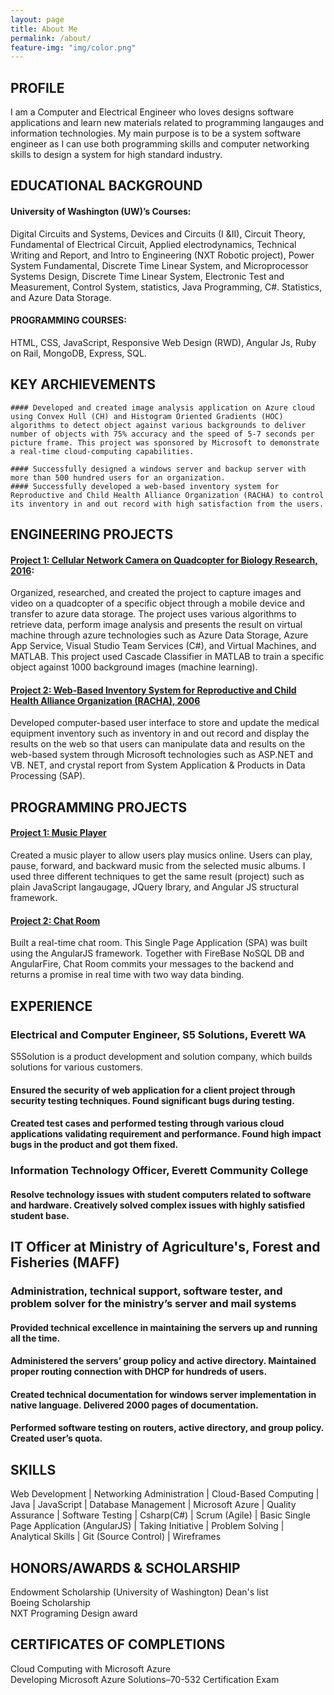 ```yaml
---
layout: page
title: About Me
permalink: /about/
feature-img: "img/color.png"
---
```


## PROFILE


I am a Computer and Electrical Engineer who loves designs software applications and learn new materials related to programming langauges and information technologies. My main purpose is to be a system software engineer as I can use both programming skills and computer networking skills to design a system for high standard industry.


## EDUCATIONAL BACKGROUND

#### University of Washington (UW)’s Courses:
Digital Circuits and Systems, Devices and Circuits (I &II), Circuit Theory, Fundamental of Electrical Circuit, Applied electrodynamics, Technical Writing and Report, and Intro to Engineering (NXT Robotic project), Power System Fundamental, Discrete Time Linear System, and Microprocessor Systems Design, Discrete Time Linear System, Electronic Test and Measurement, Control System, statistics, Java Programming, C#. Statistics, and Azure Data Storage.


#### PROGRAMMING COURSES:
HTML, CSS, JavaScript, Responsive Web Design (RWD), Angular Js, Ruby on Rail, MongoDB, Express, SQL.


## KEY ARCHIEVEMENTS
	#### Developed and created image analysis application on Azure cloud using Convex Hull (CH) and Histogram Oriented Gradients (HOC) algorithms to detect object against various backgrounds to deliver number of objects with 75% accuracy and the speed of 5-7 seconds per picture frame. This project was sponsored by Microsoft to demonstrate a real-time cloud-computing capabilities.
 
	#### Successfully designed a windows server and backup server with more than 500 hundred users for an organization. 
	#### Successfully developed a web-based inventory system for Reproductive and Child Health Alliance Organization (RACHA) to control its inventory in and out record with high satisfaction from the users.


## ENGINEERING PROJECTS

#### [Project 1: Cellular Network Camera on Quadcopter for Biology Research, 2016](https://docs.google.com/presentation/d/1iartC-oyx5ahPNwFAe69rH_CUxEy6pl5FLfyS1xotWs/edit?usp=sharing"):

Organized, researched, and created the project to capture images and video on a quadcopter of a specific object through a mobile device and transfer to azure data storage. The project uses various algorithms to retrieve data, perform image analysis and presents the result on virtual machine through azure technologies such as Azure Data Storage, Azure App Service, Visual Studio Team Services (C#), and Virtual Machines, and MATLAB. This project used Cascade Classifier in MATLAB to train  a specific object against 1000 background images (machine learning).

#### [Project 2: Web-Based Inventory System for Reproductive and Child Health Alliance Organization (RACHA), 2006]()

Developed computer-based user interface to store and update the medical equipment inventory such as inventory in and out record and display the results on the web so that users can manipulate data and results on the web-based system through Microsoft technologies such as ASP.NET and VB. NET, and crystal report from System Application & Products in Data Processing (SAP).

## PROGRAMMING PROJECTS

#### [Project 1: Music Player]()
Created a music player to allow users play musics online. Users can play, pause, forward, and backward music from the selected music albums. I used three different techniques to get the same result (project) such as plain JavaScript langaugage, JQuery lbrary, and Angular JS structural framework.

#### [Project 2: Chat Room]()
Built a real-time chat room. This Single Page Application (SPA) was built using the AngularJS framework. Together with FireBase NoSQL DB and AngularFire, Chat Room commits your messages to the backend and returns a promise in real time with two way data binding.


## EXPERIENCE
### Electrical and Computer Engineer, S5 Solutions, Everett WA
S5Solution is a product development and solution company, which builds solutions for various customers.		

#### Ensured the security of web application for a client project through security testing techniques. Found significant bugs during testing.
#### Created test cases and performed testing through various cloud applications validating requirement and performance. Found high impact bugs in the product and got them fixed. 

### Information Technology Officer, Everett Community College 

#### Resolve technology issues with student computers related to software and hardware. Creatively solved complex issues with highly satisfied student base.

## IT Officer at Ministry of Agriculture's, Forest and Fisheries (MAFF) 
### Administration, technical support, software tester, and problem solver for the ministry’s server and mail systems

#### Provided technical excellence in maintaining the servers up and running all the time.
#### Administered the servers’ group policy and active directory. Maintained proper routing connection with DHCP for hundreds of users. 
#### Created technical documentation for windows server implementation in native language. Delivered 2000 pages of documentation.
#### Performed software testing on routers, active directory, and group policy. Created user’s quota. 

## SKILLS

Web Development | Networking Administration | Cloud-Based Computing | Java | JavaScript | Database Management | Microsoft Azure | Quality Assurance | Software Testing | Csharp(C#) | Scrum (Agile) | Basic Single Page Application (AngularJS) | Taking Initiative | Problem Solving | Analytical Skills | Git (Source Control) | Wireframes

## HONORS/AWARDS & SCHOLARSHIP
Endowment Scholarship (University of Washington) Dean's list 	  	  	  	  	  	   
Boeing Scholarship	  	                 	       
NXT Programing Design award 

## CERTIFICATES OF COMPLETIONS
 Cloud Computing with Microsoft Azure 	  	  	      	    	  
 Developing Microsoft Azure Solutions–70-532 Certification Exam
 














